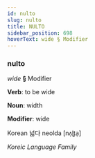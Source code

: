 ```yaml
---
id: nulto
slug: nulto
title: NULTO
sidebar_position: 698
hoverText: wide § Modifier
---
```


### nulto

*wide* **§** Modifier

**Verb**: to be wide

**Noun**: width

**Modifier**: wide

Korean 넓다 neolda [nʌ̹ɭt͈a̠]

*Koreic Language Family*
